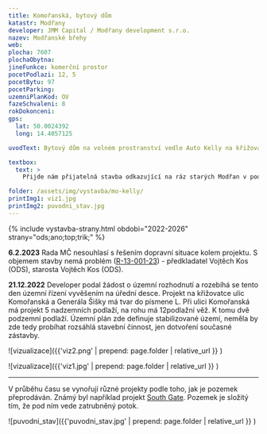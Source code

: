 ```yaml
---
title: Komořanská, bytový dům
katastr: Modřany
developer: JMM Capital / Modřany development s.r.o.
nazev: Modřanské břehy
web: 
plocha: 7607
plochaObytna:
jineFunkce: komerční prostor
pocetPodlazi: 12, 5
pocetBytu: 97
pocetParking:
uzemniPlanKod: OV
fazeSchvaleni: 8
rokDokonceni: 
gps:
  lat: 50.0024392 
  long: 14.4057125

uvodText: Bytový dům na volném prostranství vedle Auto Kelly na křižovatce ulic Komořanská a Generála Šišky.

textbox:
  text: >
    Přijde nám přijatelná stavba odkazující na ráz starých Modřan v podobné velikosti a tvaru jako domy na Obchodním náměstí. Tedy 5 podlaží se sedlovou střechou a samozřejmě s obchody v parteru.

folder: /assets/img/vystavba/mo-kelly/
printImg1: viz1.jpg
printImg2: puvodni_stav.jpg
---
```


{% include vystavba-strany.html obdobi="2022-2026" strany="ods;ano;top;trik;" %}

**6.2.2023** Rada MČ nesouhlasí s řešením dopravní situace kolem projektu. S objemem stavby nemá problém ([R-13-001-23](https://www.praha12.cz/assets/File.ashx?id_org=80112&id_dokumenty=95128)) - předkladatel Vojtěch Kos (ODS), starosta Vojtěch Kos (ODS).

**21.12.2022** Developer podal žádost o územní rozhodnutí a rozebíhá se tento den územní řízení vyvěšením na úřední desce. Projekt na křižovatce ulic Komořanská a Generála Šišky má tvar do písmene L. Při ulici Komořanská má projekt 5 nadzemních podlaží, na rohu má 12podlažní věž. K tomu dvě podzemní podlaží. Územní plán zde definuje stabilizované území, neměla by zde tedy probíhat rozsáhlá stavební činnost, jen dotvoření současné zástavby.

![vizualizace]({{'viz2.png' | prepend: page.folder | relative_url }} )

![vizualizace]({{'viz1.jpg' | prepend: page.folder | relative_url }} )

- - -

V průběhu času se vynořují různé projekty podle toho, jak je pozemek přeprodáván. Známý byl například projekt [South Gate](https://www.praha12.cz/predstavi%2Dse%2Dsouth%2Dgate/d-27966). Pozemek je složitý tím, že pod ním vede zatrubněný potok.

![puvodni_stav]({{'puvodni_stav.jpg' | prepend: page.folder | relative_url }} )
